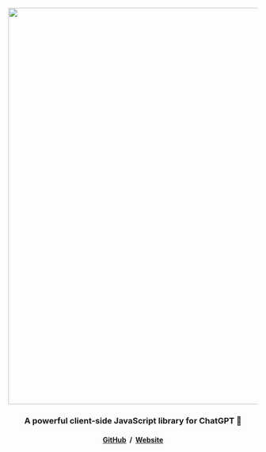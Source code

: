 <div align="center">
<br />

<a href="https://chatgpt.js.org">
    <picture>
        <source type="image/png" media="(prefers-color-scheme: dark)" srcset="https://media.chatgptjs.org/images/logos/chatgpt.js/with-reflection/darkmode.png?bc68d0c">
        <img width=800 src="https://media.chatgptjs.org/images/logos/chatgpt.js/with-reflection/lightmode.png?bc68d0c">
    </picture>
</a>

### A powerful client-side JavaScript library for ChatGPT 🤖

#### [GitHub](https://github.com/KudoAI/chatgpt.js) &nbsp;/ &nbsp;[Website](https://chatgpt.js.org)

</div>
